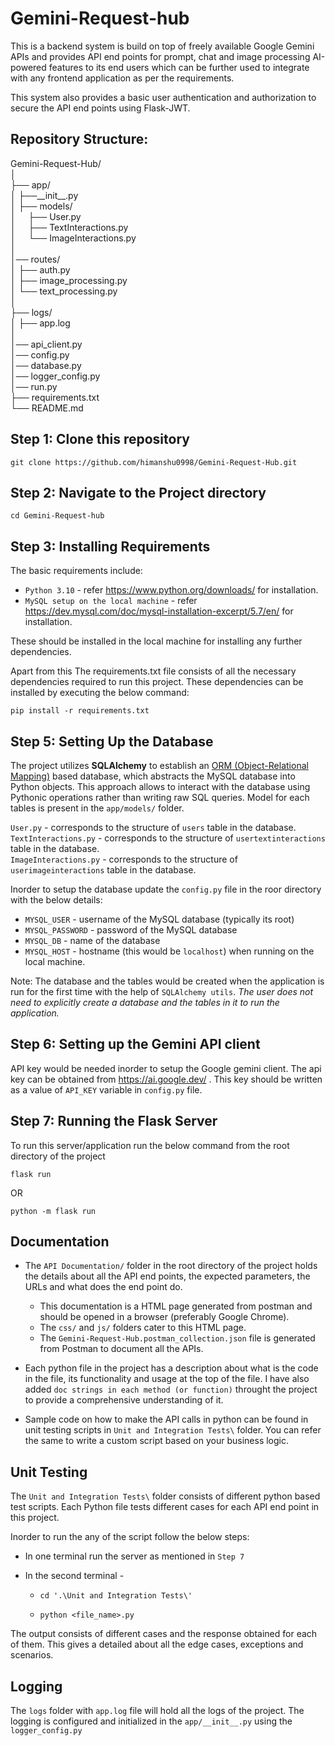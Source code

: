 <h1>Gemini-Request-hub</h1>

This is a backend system is build on top of freely available Google Gemini APIs and provides API end points for prompt, chat and image processing AI-powered features to its end users which can be further used to integrate with any frontend application as per the requirements.

This system also provides a basic user authentication and authorization to secure the API end points using Flask-JWT.

<h2>Repository Structure:</h2>

Gemini-Request-Hub/\
│\
├── app/\
│   ├──\_\_init\_\_.py\
│   ├── models/\
│             &nbsp;&nbsp;&nbsp;&nbsp;├── User.py\
│             &nbsp;&nbsp;&nbsp;&nbsp;├── TextInteractions.py\
│             &nbsp;&nbsp;&nbsp;&nbsp;└── ImageInteractions.py\
│\
│── routes/\
│          ├── auth.py\
│          ├── image_processing.py\
│          └── text_processing.py\
│\
├── logs/\
│   ├── app.log\
│\
│── api_client.py\
│── config.py\
│── database.py\
│── logger_config.py\
│── run.py\
├── requirements.txt\
└── README.md

<h2>Step 1: Clone this repository</h2>

```git clone https://github.com/himanshu0998/Gemini-Request-Hub.git```

<h2>Step 2: Navigate to the Project directory</h2>

```cd Gemini-Request-hub```

<h2>Step 3: Installing Requirements</h2>

The basic requirements include:

+ ```Python 3.10``` - refer https://www.python.org/downloads/ for installation.
+ ```MySQL setup on the local machine``` - refer https://dev.mysql.com/doc/mysql-installation-excerpt/5.7/en/ for installation.

These should be installed in the local machine for installing any further dependencies.

Apart from this The requirements.txt file consists of all the necessary dependencies required to run this project. These dependencies can be installed by executing the below command:

```pip install -r requirements.txt```

<h2>Step 5: Setting Up the Database</h2>

The project utilizes <b>SQLAlchemy</b> to establish an <u>ORM (Object-Relational Mapping)</u> based database, which abstracts the MySQL database into Python objects. This approach allows to interact with the database using Pythonic operations rather than writing raw SQL queries. Model for each tables is present in the ```app/models/``` folder.

```User.py``` - corresponds to the structure of ```users``` table in the database.\
```TextInteractions.py``` - corresponds to the structure of ```usertextinteractions``` table in the database.\
```ImageInteractions.py``` - corresponds to the structure of ```userimageinteractions``` table in the database.

Inorder to setup the database update the ```config.py``` file in the roor directory with the below details:
+ ```MYSQL_USER``` - username of the MySQL database (typically its root)
+ ```MYSQL_PASSWORD``` - password of the MySQL database
+ ```MYSQL_DB``` - name of the database
+ ```MYSQL_HOST``` - hostname (this would be ```localhost```) when running on the local machine.

Note: The database and the tables would be created when the application is run for the first time with the help of ```SQLAlchemy utils```. <i>The user does not need to explicitly create a database and the tables in it to run the application.</i> 

<h2>Step 6: Setting up the Gemini API client</h2>

API key would be needed inorder to setup the Google gemini client. The api key can be obtained from https://ai.google.dev/ .
This key should be written as a value of ```API_KEY``` variable in ```config.py``` file.

<h2>Step 7: Running the Flask Server</h2>

To run this server/application run the below command from the root directory of the project

```flask run```

OR

```python -m flask run```

<h2>Documentation</h2>

+ The ```API Documentation/``` folder in the root directory of the project holds the details about all the API end points, the expected parameters, the URLs and what does the end point do.
    + This documentation is a HTML page generated from postman and should be opened in a browser (preferably Google Chrome).
    + The ```css/``` and ```js/``` folders cater to this HTML page.
    + The ```Gemini-Request-Hub.postman_collection.json``` file is generated from Postman to document all the APIs.

+ Each python file in the project has a description about what is the code in the file, its functionality and usage at the top of the file. I have also added ```doc strings in each method (or function)``` throught the project to provide a comprehensive understanding of it.

+ Sample code on how to make the API calls in python can be found in unit testing scripts in ```Unit and Integration Tests\``` folder. You can refer the same to write a custom script based on your business logic.

<h2>Unit Testing</h2>

The ```Unit and Integration Tests\``` folder consists of different python based test scripts. Each Python file tests different cases for each API end point in this project.

Inorder to run the any of the script follow the below steps:

+ In one terminal run the server as mentioned in ```Step 7```

+ In the second terminal - 

    + ```cd '.\Unit and Integration Tests\'```

    + ```python <file_name>.py```

The output consists of different cases and the response obtained for each of them. This gives a detailed about all the edge cases, exceptions and scenarios.

<h2>Logging</h2>

The ```logs``` folder with ```app.log``` file will hold all the logs of the project. The logging is configured and initialized in the ```app/__init__.py``` using the ```logger_config.py```
